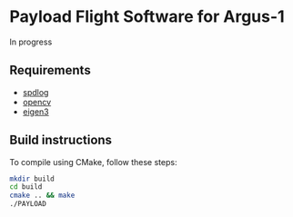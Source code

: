 # Payload Flight Software for Argus-1

In progress

## Requirements

- [spdlog](https://github.com/gabime/spdlog)
- [opencv](https://docs.opencv.org/4.x/d7/d9f/tutorial_linux_install.html?ref=wasyresearch.com)
- [eigen3](http://eigen.tuxfamily.org/index.php?title=Main_Page#Download)


## Build instructions

To compile using CMake, follow these steps: 

```bash
mkdir build
cd build
cmake .. && make
./PAYLOAD
```